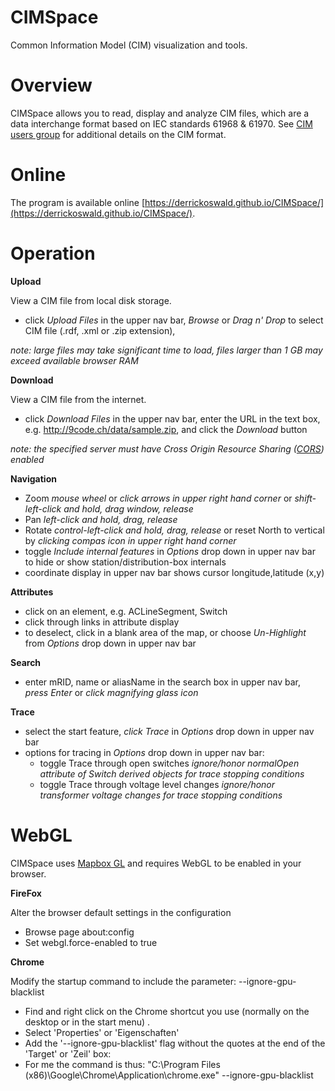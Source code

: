 CIMSpace
======

Common Information Model (CIM) visualization and tools.

# Overview
CIMSpace allows you to read, display and analyze CIM files, which are a data interchange format based on IEC standards 61968 & 61970.
See [CIM users group](http://cimug.ucaiug.org/default.aspx) for additional details on the CIM format.

# Online
The program is available online [https://derrickoswald.github.io/CIMSpace/](https://derrickoswald.github.io/CIMSpace/).

# Operation

**Upload**

View a CIM file from local disk storage.

- click *Upload Files* in the upper nav bar, *Browse* or *Drag n' Drop* to select CIM file (.rdf, .xml or .zip extension),

*note: large files may take significant time to load, files larger than 1 GB may exceed available browser RAM*

**Download**

View a CIM file from the internet.

- click *Download Files* in the upper nav bar, enter the URL in the text box, e.g. http://9code.ch/data/sample.zip,
and click the *Download* button

*note: the specified server must have Cross Origin Resource Sharing ([CORS](https://en.wikipedia.org/wiki/Cross-origin_resource_sharing)) enabled*

**Navigation**

- Zoom *mouse wheel* or *click arrows in upper right hand corner* or *shift-left-click and hold, drag window, release*
- Pan *left-click and hold, drag, release*
- Rotate *control-left-click and hold, drag, release* or reset North to vertical by *clicking compas icon in upper right hand corner*
- toggle *Include internal features* in *Options* drop down in upper nav bar to hide or show station/distribution-box internals
- coordinate display in upper nav bar shows cursor longitude,latitude (x,y)

**Attributes**

- click on an element, e.g. ACLineSegment, Switch
- click through links in attribute display
- to deselect, click in a blank area of the map, or choose *Un-Highlight* from *Options* drop down in upper nav bar

**Search**

- enter mRID, name or aliasName in the search box in upper nav bar, *press Enter* or *click magnifying glass icon*

**Trace**

- select the start feature, *click Trace* in *Options* drop down in upper nav bar
- options for tracing in *Options* drop down in upper nav bar:
    * toggle Trace through open switches *ignore/honor normalOpen attribute of Switch derived objects for trace stopping conditions*
    * toggle Trace through voltage level changes *ignore/honor transformer voltage changes for trace stopping conditions*

# WebGL

CIMSpace uses [Mapbox GL](https://www.mapbox.com/mapbox-gl-js/api/) and requires WebGL to be enabled in your browser.

**FireFox**

Alter the browser default settings in the configuration

- Browse page about:config
- Set webgl.force-enabled to true

**Chrome**

Modify the startup command to include the parameter: --ignore-gpu-blacklist

- Find and right click on the Chrome shortcut you use (normally on the desktop or in the start menu) .
- Select 'Properties' or 'Eigenschaften'
- Add the '--ignore-gpu-blacklist' flag without the quotes at the end of the 'Target' or 'Zeil' box:
- For me the command is thus: "C:\Program Files (x86)\Google\Chrome\Application\chrome.exe" --ignore-gpu-blacklist 


